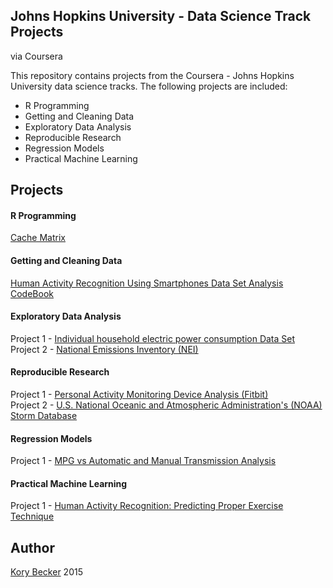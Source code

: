 ## Johns Hopkins University - Data Science Track Projects
via Coursera

This repository contains projects from the Coursera - Johns Hopkins University data science tracks. The following projects are included:

- R Programming
- Getting and Cleaning Data
- Exploratory Data Analysis
- Reproducible Research
- Regression Models
- Practical Machine Learning

## Projects

#### R Programming
[Cache Matrix](https://github.com/primaryobjects/cachematrix)

#### Getting and Cleaning Data

[Human Activity Recognition Using Smartphones Data Set Analysis](https://github.com/primaryobjects/datasciencecoursera/tree/master/getdata-005)  
[CodeBook](https://github.com/primaryobjects/datasciencecoursera/blob/master/getdata-005/CodeBook.md)

#### Exploratory Data Analysis

Project 1 - [Individual household electric power consumption Data Set](https://github.com/primaryobjects/datasciencecoursera/tree/master/exdata-005/project1)  
Project 2 - [National Emissions Inventory (NEI)](https://github.com/primaryobjects/datasciencecoursera/tree/master/exdata-005/project2)

#### Reproducible Research

Project 1 - [Personal Activity Monitoring Device Analysis (Fitbit)](https://github.com/primaryobjects/datasciencecoursera/tree/master/repdata-015/project1)  
Project 2 - [U.S. National Oceanic and Atmospheric Administration's (NOAA) Storm Database](https://github.com/primaryobjects/datasciencecoursera/tree/master/repdata-015/project2)

#### Regression Models

Project 1 - [MPG vs Automatic and Manual Transmission Analysis](https://github.com/primaryobjects/datasciencecoursera/tree/master/regmods-030)

#### Practical Machine Learning

Project 1 - [Human Activity Recognition: Predicting Proper Exercise Technique](https://github.com/primaryobjects/datasciencecoursera/tree/master/predmachlearn-031)

## Author

[Kory Becker](http://www.primaryobjects.com/kory-becker) 2015
